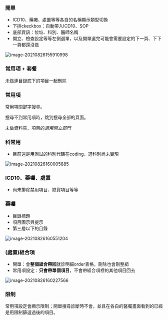 ### 開單

- ICD10、藥囑、處置等等各自的名稱顯示類型切換
- 下排ckeckbox：自動帶入ICD10、SOP
- 底部資訊：位址、科別、醫師名稱
- 開立、檢查設定等等左側選單，以及開單選完可能會需要設定的下一頁、下下一頁都還沒做

![image-20210826155910998](C:\note\his--note\his_clin\img\image-20210826155910998.png)





### 常用項 + 套餐

未做連目錄底下的項目一起刪除



### 常用項

常用項關鍵字搜尋。

搜尋不到常用項時，跳到搜尋全部的頁面。

未做資料夾、項目的*適用開立部門*





### 科常用

- 目前還是用測試的科別代碼在coding，選科別尚未實現

![image-20210826160005885](C:\note\his--note\his_clin\img\image-20210826160005885.png)

### ICD10、藥囑、處置

- 尚未排除禁用項目、缺貨項目等等

### 藥囑

- 目錄標題
- 項目圖示與提示
- 第三層以下的目錄

![image-20210826160551204](C:\note\his--note\his_clin\img\image-20210826160551204.png)

### (處置)組合項

- 開單：會**整個組合帶回**就診明細order表格，刪除也會刪整組
- 常用項設定：**只會帶單個項目**，不會帶組合項裡的其他項目回去

![image-20210826160227566](C:\note\his--note\his_clin\img\image-20210826160227566.png)



### 限制

常用項設定會顯示限制；開單搜尋診斷時不會，並且在各自的醫囑畫面看到的已經是用限制篩選過後的項目。

